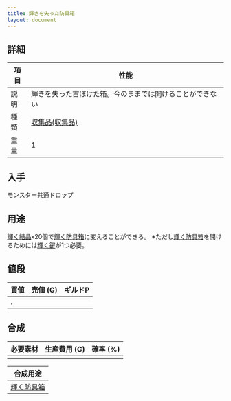 ```yaml
---
title: 輝きを失った防具箱
layout: document
---
```

## 詳細


|項目|性能|
|---|---|
|説明|輝きを失った古ぼけた箱。今のままでは開けることができない|
|種類|[収集品(収集品)](収集品(収集品))|
|重量|1|

## 入手

モンスター共通ドロップ

## 用途

[輝く結晶](輝く結晶)x20個で[輝く防具箱](輝く防具箱)に変えることができる。
※ただし[輝く防具箱](輝く防具箱)を開けるためには[輝く鍵](輝く鍵)が1つ必要。

## 値段


|買値|売値 (G)|ギルドP|
|---|---|---|
|.|||

## 合成


|必要素材|生産費用 (G)|確率 (%)|
|---|---|---|
||||


|合成用途|
|---|
|[輝く防具箱](輝く防具箱)|